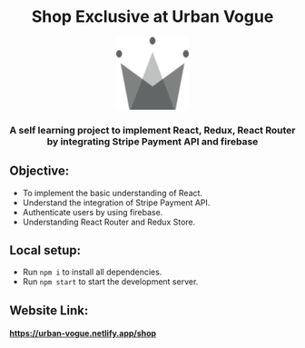 <h1 align="center" > Shop Exclusive at Urban Vogue </h1>
<p align="center">
  <img  alt="Logo" height="128px" width="128px" src="./src/assets/crown.svg">
</p>


<h3 align= "center"> A self learning project to implement React, Redux, React Router by integrating Stripe Payment API and firebase <h3>

## Objective:
- To implement the basic understanding of React.
- Understand the integration of Stripe Payment API.
- Authenticate users by using firebase.
- Understanding React Router and Redux Store.

## Local setup:
- Run `npm i` to install all dependencies.
- Run `npm start` to start the development server.

## Website Link:
#### https://urban-vogue.netlify.app/shop
